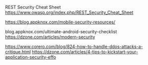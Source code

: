 REST Security Cheat Sheet
https://www.owasp.org/index.php/REST_Security_Cheat_Sheet


https://blog.appknox.com/mobile-security-resources/

blog.appknox.com/ultimate-android-security-checklist
https://dzone.com/articles/modern-security

https://www.corero.com/blog/824-how-to-handle-ddos-attacks-a-critique.html
https://dzone.com/articles/4-tips-to-kickstart-your-application-security-effo
